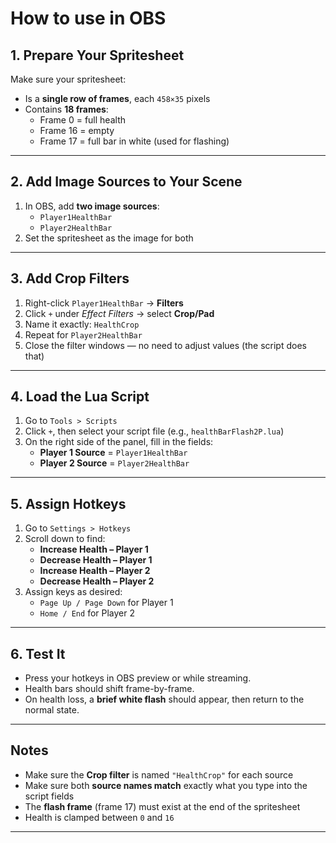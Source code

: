 # How to use in OBS

## 1. Prepare Your Spritesheet

Make sure your spritesheet:
- Is a **single row of frames**, each `458×35` pixels
- Contains **18 frames**:
  - Frame 0 = full health
  - Frame 16 = empty
  - Frame 17 = full bar in white (used for flashing)

---

## 2. Add Image Sources to Your Scene

1. In OBS, add **two image sources**:
   - `Player1HealthBar`
   - `Player2HealthBar`
2. Set the spritesheet as the image for both

---

## 3. Add Crop Filters

1. Right-click `Player1HealthBar` → **Filters**
2. Click `+` under *Effect Filters* → select **Crop/Pad**
3. Name it exactly: `HealthCrop`
4. Repeat for `Player2HealthBar`
5. Close the filter windows — no need to adjust values (the script does that)

---

## 4. Load the Lua Script

1. Go to `Tools > Scripts`
2. Click `+`, then select your script file (e.g., `healthBarFlash2P.lua`)
3. On the right side of the panel, fill in the fields:
   - **Player 1 Source** = `Player1HealthBar`
   - **Player 2 Source** = `Player2HealthBar`

---

## 5. Assign Hotkeys

1. Go to `Settings > Hotkeys`
2. Scroll down to find:
   - **Increase Health – Player 1**
   - **Decrease Health – Player 1**
   - **Increase Health – Player 2**
   - **Decrease Health – Player 2**
3. Assign keys as desired:
   - `Page Up / Page Down` for Player 1
   - `Home / End` for Player 2

---

## 6. Test It

- Press your hotkeys in OBS preview or while streaming.
- Health bars should shift frame-by-frame.
- On health loss, a **brief white flash** should appear, then return to the normal state.

---

## Notes

- Make sure the **Crop filter** is named `"HealthCrop"` for each source
- Make sure both **source names match** exactly what you type into the script fields
- The **flash frame** (frame 17) must exist at the end of the spritesheet
- Health is clamped between `0` and `16`

---